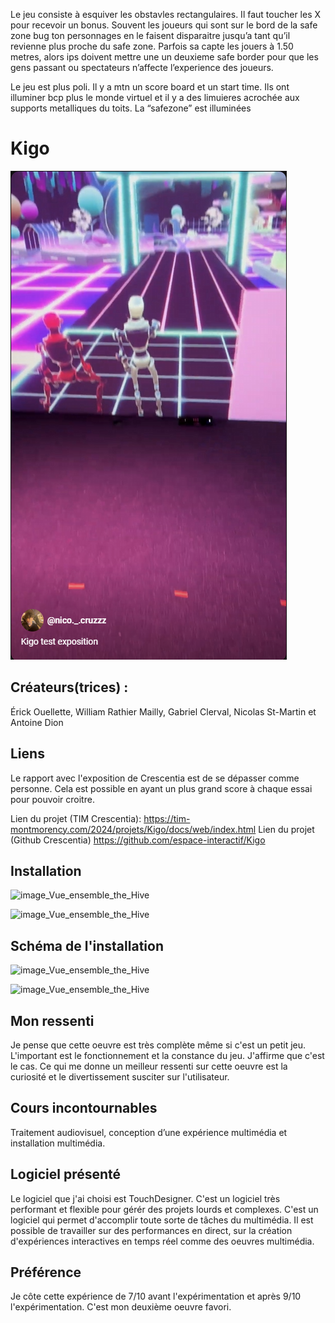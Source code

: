 Le jeu consiste à esquiver les obstavles rectangulaires. Il faut toucher les X pour recevoir un bonus. Souvent les joueurs qui sont sur le bord de la safe zone bug ton personnages en le faisent disparaitre jusqu’a tant qu’il revienne plus proche du safe zone. Parfois sa capte les jouers à 1.50 metres, alors ips doivent mettre une un deuxieme safe border pour que les gens passant ou spectateurs n’affecte l’experience des joueurs.

Le jeu est plus poli. Il y a mtn un score board et un start time. Ils ont illuminer bcp plus le monde virtuel et il y a des limuieres acrochée aux supports metalliques du toits. La “safezone” est illuminées

# Kigo
[![Kigo test exposition](https://github.com/PerformX2/H24_V11_inspirations_CRUZ/blob/7be6e74b1a22c6220e633630770cfc0599aa7036/Crescentia/Crescentia_Kigo/Medias/Kigo_text_exposition.png)](https://www.youtube.com/watch?v=RgCyO_c2snI&list=PLcwpEbanae5KBK_T0bqZTOZ71D9sb8JU-)


## Créateurs(trices) :
Érick Ouellette, William Rathier Mailly, Gabriel Clerval, Nicolas St-Martin et Antoine Dion


## Liens
Le rapport avec l'exposition de Crescentia est de se dépasser comme personne. Cela est possible en ayant un plus grand score à chaque essai pour pouvoir croitre.

Lien du projet (TIM Crescentia):
https://tim-montmorency.com/2024/projets/Kigo/docs/web/index.html
Lien du projet (Github Crescentia)
https://github.com/espace-interactif/Kigo


## Installation 

![image_Vue_ensemble_the_Hive](Medias/Vue_ensemble_the_Hive.JPG)

![image_Vue_ensemble_the_Hive](Medias/Vue_ensemble_the_Hive.JPG)


## Schéma de l'installation

![image_Vue_ensemble_the_Hive](Medias/Vue_ensemble_the_Hive.JPG)

![image_Vue_ensemble_the_Hive](Medias/Vue_ensemble_the_Hive.JPG)


## Mon ressenti
Je pense que cette oeuvre est très complète même si c'est un petit jeu. L'important est le fonctionnement et la constance du jeu. J'affirme que c'est le cas. Ce qui me donne un meilleur ressenti sur cette oeuvre est la curiosité et le divertissement susciter sur l'utilisateur.


## Cours incontournables
Traitement audiovisuel, conception d’une expérience multimédia et installation multimédia.


## Logiciel présenté
Le logiciel que j'ai choisi est TouchDesigner. C'est un logiciel très performant et flexible pour gérér des projets lourds et complexes. C'est un logiciel qui permet d'accomplir toute sorte de tâches du multimédia. Il est possible de travailler sur des performances en direct, sur la création d'expériences interactives en temps réel comme des oeuvres multimédia. 


## Préférence
Je côte cette expérience de 7/10 avant l'expérimentation et après 9/10 l'expérimentation. C'est mon deuxième oeuvre favori.
